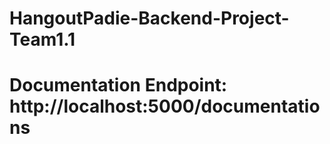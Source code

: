 # HangoutPadie-Backend-Project-Team1.1

# Documentation Endpoint: http://localhost:5000/documentations